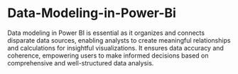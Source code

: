 # Data-Modeling-in-Power-Bi
Data modeling in Power BI is essential as it organizes and connects disparate data sources, enabling analysts to create meaningful relationships and calculations for insightful visualizations. It ensures data accuracy and coherence, empowering users to make informed decisions based on comprehensive and well-structured data analysis.
